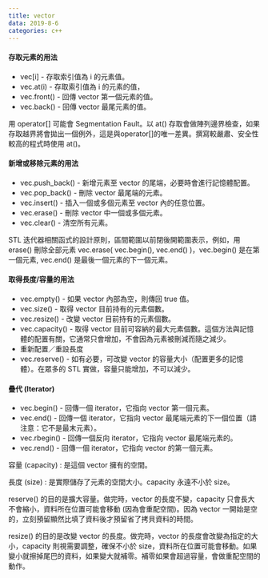 ```yaml
---
title: vector
data: 2019-8-6
categories: c++
---
```


#### 存取元素的用法

- vec[i] - 存取索引值為 i 的元素值。
- vec.at(i) - 存取索引值為 i 的元素的值，
- vec.front() - 回傳 vector 第一個元素的值。
- vec.back() - 回傳 vector 最尾元素的值。

用 operator[] 可能會 Segmentation Fault。以 at() 存取會做陣列邊界檢查，如果存取越界將會拋出一個例外，這是與operator[]的唯一差異。撰寫較嚴肅、安全性較高的程式時使用 at()。

#### 新增或移除元素的用法

- vec.push_back() - 新增元素至 vector 的尾端，必要時會進行記憶體配置。
- vec.pop_back() - 刪除 vector 最尾端的元素。
- vec.insert() - 插入一個或多個元素至 vector 內的任意位置。
- vec.erase() - 刪除 vector 中一個或多個元素。
- vec.clear() - 清空所有元素。

STL 迭代器相關函式的設計原則，區間範圍以前閉後開範圍表示，例如，用 erase() 刪除全部元素 vec.erase( vec.begin(), vec.end() )，vec.begin() 是在第一個元素, vec.end() 是最後一個元素的下一個元素。

#### 取得長度/容量的用法

- vec.empty() - 如果 vector 內部為空，則傳回 true 值。
- vec.size() - 取得 vector 目前持有的元素個數。
- vec.resize() - 改變 vector 目前持有的元素個數。
- vec.capacity() - 取得 vector 目前可容納的最大元素個數。這個方法與記憶體的配置有關，它通常只會增加，不會因為元素被刪減而隨之減少。
- 重新配置／重設長度
- vec.reserve() - 如有必要，可改變 vector 的容量大小（配置更多的記憶體）。在眾多的 STL 實做，容量只能增加，不可以減少。

#### 疊代 (Iterator)

- vec.begin() - 回傳一個 iterator，它指向 vector 第一個元素。
- vec.end() - 回傳一個 iterator，它指向 vector 最尾端元素的下一個位置（請注意：它不是最末元素）。
- vec.rbegin() - 回傳一個反向 iterator，它指向 vector 最尾端元素的。
- vec.rend() - 回傳一個 iterator，它指向 vector 的第一個元素。

容量 (capacity) : 是這個 vector 擁有的空間。

長度 (size) : 是實際儲存了元素的空間大小。capacity 永遠不小於 size。

reserve() 的目的是擴大容量。做完時，vector 的長度不變，capacity 只會長大不會縮小，資料所在位置可能會移動 (因為會重配空間)。因為 vector 一開始是空的，立刻預留顯然比填了資料後才預留省了拷貝資料的時間。

resize() 的目的是改變 vector 的長度。做完時，vector 的長度會改變為指定的大小，capacity 則視需要調整，確保不小於 size，資料所在位置可能會移動。如果變小就擦掉尾巴的資料，如果變大就補零。補零如果會超過容量，會做重配空間的動作。